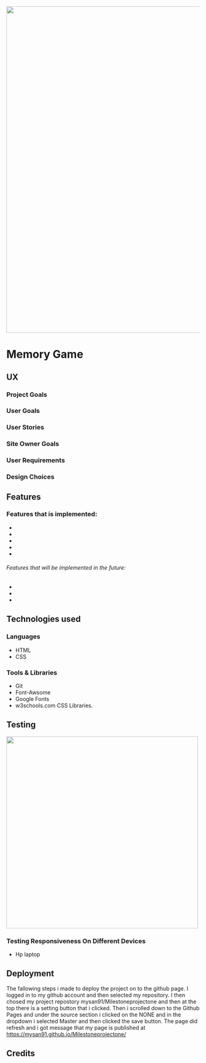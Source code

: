 <img src="" style="width:850px">


# Memory Game



## UX

### Project Goals


### User Goals 

 

### User Stories
    


### Site Owner Goals
 

### User Requirements 


### Design Choices 


## Features


 ### Features that is implemented:
 * 
* 
 * 
 * 
  * 

 ###### Features that will be implemented in the future: 
 * 
  * 
  * 

## Technologies used 

### Languages 
* HTML 
* CSS

### Tools & Libraries 
* Git 
* Font-Awsome
* Google Fonts
* w3schools.com CSS Libraries. 


## Testing



<img src="" style="width:500px">


### Testing Responsiveness On Different Devices

* Hp laptop 




## Deployment 
The fallowing steps i made to deploy the project on to the github page.
I logged in to my github account and then selected my repository. 
I then chosed my project repostory mysan91/Milestoneprojectone and then at the top there is a setting button that i clicked. 
Then i scrolled down to the Github Pages and under the source section i clicked on the NONE and in the dropdown i selected Master and then clicked the save button. 
The page did refresh and i got message that my page is published at https://mysan91.github.io/Milestoneprojectone/ 


## Credits

